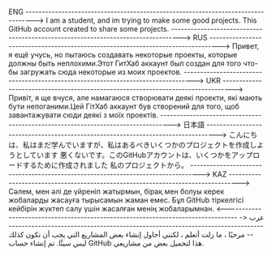 ENG
--------------------------------------------------------------------------------->
I am a student, and im trying to make some good projects. This GitHub account
created to share some projects.
--------------------------------------------------------------------------------->
RUS
--------------------------------------------------------------------------------->
Привет, я ещё учусь, но пытаюсь создавать некоторые проекты, которые должны быть
неплохими.Этот ГитХаб аккаунт был создан для того что-бы загружать сюда некоторые
из моих проектов.
--------------------------------------------------------------------------------->
UKR
--------------------------------------------------------------------------------->
Привіт, я ще вчуся, але намагаюся створювати деякі проекти, які мають бути
непоганими.Цей ГітХаб аккаунт був створений для того, щоб завантажувати сюди деякі
з моїх проектів.
--------------------------------------------------------------------------------->
日本語
--------------------------------------------------------------------------------->
こんにちは、私はまだ学んでいますが、私はあるべきいくつかのプロジェクトを作成しようとしています
悪くないです。このGitHubアカウントは、いくつかをアップロードするために作成されました
私のプロジェクトから。
--------------------------------------------------------------------------------->
KAZ
--------------------------------------------------------------------------------->
Сәлем, мен әлі де үйреніп жатырмын, бірақ мен болуы керек жобаларды жасауға тырысамын
жаман емес. Бұл GitHub тіркелгісі кейбірін жүктеп салу үшін жасалған
менің жобаларымнан. 
                                                                                        <---------------------------------------------------------------------------------
عرب
                                                                                        <---------------------------------------------------------------------------------
مرحبًا ، ما زلت أتعلم ، لكنني أحاول إنشاء بعض المشاريع التي يجب أن تكون كذلك
ليس سيئًا. تم إنشاء حساب GitHub هذا لتحميل بعض
من مشاريعي.
